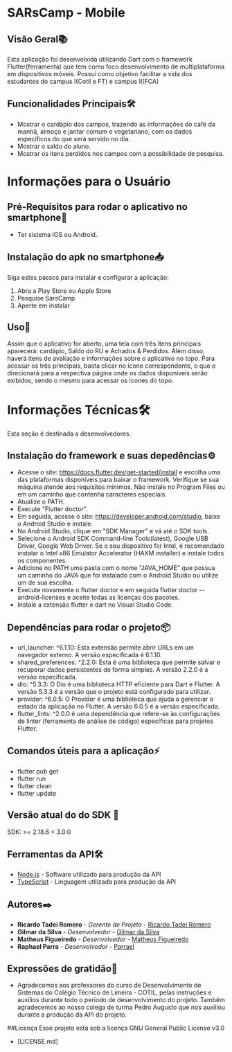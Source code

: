 # SARsCamp - Mobile

## Visão Geral📚
Esta aplicação foi desenvolvida utilizando Dart com o framework Flutter(ferramenta) que tem como foco desenvolvimento de multiplataforma em dispositivos móveis. Possui como objetivo facilitar a vida dos estudantes do campus I(Cotil e FT) e campus II(FCA)

## Funcionalidades Principais🛠️
- Mostrar o cardápio dos campos, trazendo as informações do café da manhã, almoço e jantar comum e vegetariano, com os dados específicos do que será servido no dia.
- Mostrar o saldo do aluno.
- Mostrar os itens perdidos nos campos com a possibilidade de pesquisa.

# Informações para o Usuário 

## Pré-Requisitos para rodar o aplicativo no smartphone📲
- Ter sistema IOS ou Android.

## Instalação do apk no smartphone📥

Siga estes passos para instalar e configurar a aplicação:

1. Abra a Play Store ou Apple Store 
2. Pesquise SarsCamp
3. Aperte em instalar

## Uso🚀
Assim que o aplicativo for aberto, uma tela com três itens principais aparecerá: cardápio, Saldo do RU e Achados & Perdidos. Além disso, haverá itens de avaliação e informações sobre o aplicativo no topo. Para acessar os três principais, basta clicar no ícone correspondente, o que o direcionará para a respectiva página onde os dados disponíveis serão exibidos, sendo o mesmo para acessar os icones do topo.

# Informações Técnicas🛠️
Esta seção é destinada a desenvolvedores.

## Instalação do framework e suas depedências⚙️

- Acesse o site: https://docs.flutter.dev/get-started/install e escolha uma das plataformas disponíveis para baixar o framework. Verifique se sua máquina atende aos requisitos mínimos. Não instale no Program Files ou em um caminho que contenha caracteres especiais.
- Atualize o PATH.
- Execute "Flutter doctor".
- Em seguida, acesse o site: https://developer.android.com/studio, baixe o Android Studio e instale.
- No Android Studio, clique em "SDK Manager" e vá até o SDK tools.
- Selecione o Android SDK Command-line Tools(latest), Google USB Driver, Google Web Driver. Se o seu dispositivo for Intel, é recomendado instalar o Intel x86 Emulator Accelerator (HAXM installer) e instale todos os componentes.
- Adicione no PATH uma pasta com o nome "JAVA_HOME" que possua um caminho do JAVA que foi instalado com o Android Studio ou utilize um de sua escolha.
- Execute novamente o flutter doctor e em seguida flutter doctor --android-licenses e aceite todas as licenças dos pacotes.
- Instale a extensão flutter e dart no Visual Studio Code.

## Dependências para rodar o projeto📦
- url_launcher: ^6.1.10: Esta extensão permite abrir URLs em um navegador externo. A versão especificada é 6.1.10.
- shared_preferences: ^2.2.0: Esta é uma biblioteca que permite salvar e recuperar dados persistentes de forma simples. A versão 2.2.0 é a versão especificada.
- dio: ^5.3.3: O Dio é uma biblioteca HTTP eficiente para Dart e Flutter. A versão 5.3.3 é a versão que o projeto está configurado para utilizar.
- provider: ^6.0.5: O Provider é uma biblioteca que ajuda a gerenciar o estado da aplicação no Flutter. A versão 6.0.5 é a versão especificada.
- flutter_lints: ^2.0.0 é uma dependência que refere-se às configurações de linter (ferramenta de análise de código) específicas para projetos Flutter.

## Comandos úteis para a aplicação⚡
- flutter pub get
- flutter run
- flutter clean
- flutter update

## Versão atual do do SDK 🚀
SDK: >= 2.18.6 < 3.0.0

## Ferramentas da API🛠️
- [Node.js](https://nodejs.org/en/docs) - Software utilizado para produção da API
- [TypeScript](https://www.typescriptlang.org/docs/) - Linguagem utilizada para produção da API

## Autores✒️

* **Ricardo Tadei Romero** - *Gerente de Projeto* - [Ricardo Tadei Romero](https://github.com/ricardotadeiromero)
* **Gilmar da Silva** - *Desenvolvedor* - [Gilmar da Silva](https://github.com/Gil1513)
* **Matheus Figueiredo** - *Desenvolvedor* - [Matheus Figueiredo](https://github.com/Mat2302)
* **Raphael Parra** - *Desenvolvedor* - [Parrael](https://github.com/Parrael)

## Expressões de gratidão🎁
* Agradecemos aos professores do curso de Desenvolvimento de Sistemas do Colégio Técnico de Limeira - COTIL, pelas instruções e auxílios durante todo o período de desenvolvimento do projeto. Também agradecemos ao nosso colega de turma Pedro Augusto que nos auxiliou durante a produção da API do projeto.

##Licença 
  Esse projeto está sob a licença GNU General Public License v3.0
- [LICENSE.md]

